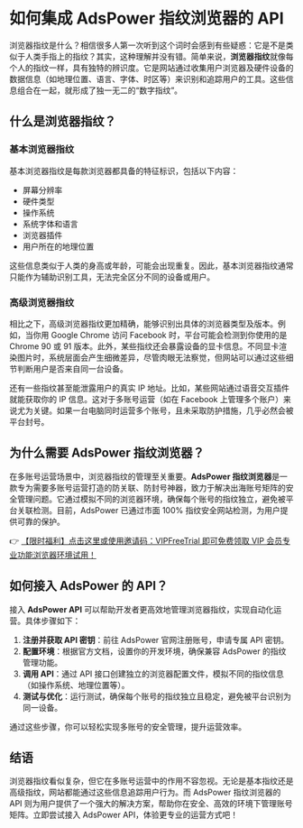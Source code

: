 # 如何集成 AdsPower 指纹浏览器的 API

浏览器指纹是什么？相信很多人第一次听到这个词时会感到有些疑惑：它是不是类似于人类手指上的指纹？其实，这种理解并没有错。简单来说，**浏览器指纹**就像每个人的指纹一样，具有独特的辨识度。它是网站通过收集用户浏览器及硬件设备的数据信息（如地理位置、语言、字体、时区等）来识别和追踪用户的工具。这些信息组合在一起，就形成了独一无二的“数字指纹”。

## 什么是浏览器指纹？

### 基本浏览器指纹
基本浏览器指纹是每款浏览器都具备的特征标识，包括以下内容：
- 屏幕分辨率
- 硬件类型
- 操作系统
- 系统字体和语言
- 浏览器插件
- 用户所在的地理位置

这些信息类似于人类的身高或年龄，可能会出现重复。因此，基本浏览器指纹通常只能作为辅助识别工具，无法完全区分不同的设备或用户。

### 高级浏览器指纹
相比之下，高级浏览器指纹更加精确，能够识别出具体的浏览器类型及版本。例如，当你用 Google Chrome 访问 Facebook 时，平台可能会检测到你使用的是 Chrome 90 或 91 版本。此外，某些指纹还会暴露设备的显卡信息。不同显卡渲染图片时，系统层面会产生细微差异，尽管肉眼无法察觉，但网站可以通过这些细节判断用户是否来自同一台设备。

还有一些指纹甚至能泄露用户的真实 IP 地址。比如，某些网站通过语音交互插件就能获取你的 IP 信息。这对于多账号运营（如在 Facebook 上管理多个账户）来说尤为关键。如果一台电脑同时运营多个账号，且未采取防护措施，几乎必然会被平台封号。

## 为什么需要 AdsPower 指纹浏览器？

在多账号运营场景中，浏览器指纹的管理至关重要。**AdsPower 指纹浏览器**是一款专为需要多账号运营打造的防关联、防封号神器，致力于解决出海账号矩阵的安全管理问题。它通过模拟不同的浏览器环境，确保每个账号的指纹独立，避免被平台关联检测。目前，AdsPower 已通过市面 100% 指纹安全网站检测，为用户提供可靠的保护。

👉 [【限时福利】点击这里或使用邀请码：VIPFreeTrial 即可免费领取 VIP 会员专业功能浏览器环境试用！](https://bit.ly/adspower_free)

## 如何接入 AdsPower 的 API？

接入 **AdsPower API** 可以帮助开发者更高效地管理浏览器指纹，实现自动化运营。具体步骤如下：
1. **注册并获取 API 密钥**：前往 AdsPower 官网注册账号，申请专属 API 密钥。
2. **配置环境**：根据官方文档，设置你的开发环境，确保兼容 AdsPower 的指纹管理功能。
3. **调用 API**：通过 API 接口创建独立的浏览器配置文件，模拟不同的指纹信息（如操作系统、地理位置等）。
4. **测试与优化**：运行测试，确保每个账号的指纹独立且稳定，避免被平台识别为同一设备。

通过这些步骤，你可以轻松实现多账号的安全管理，提升运营效率。

## 结语

浏览器指纹看似复杂，但它在多账号运营中的作用不容忽视。无论是基本指纹还是高级指纹，网站都能通过这些信息追踪用户行为。而 AdsPower 指纹浏览器的 API 则为用户提供了一个强大的解决方案，帮助你在安全、高效的环境下管理账号矩阵。立即尝试接入 AdsPower API，体验更专业的运营方式吧！
